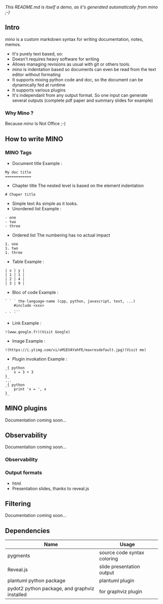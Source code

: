 _This README.md is itself a demo, as it's generated automatically from mino ;-)_

## Intro
_mino_ is a custom markdown syntax for writing documentation, notes, memos.
-  It's purely text based, so:
  -  Doesn't requires heavy software for writing
  -  Allows managing revisions as usual with git or others tools.
-  _mino_ is indentation based so documents can even be read from the text editor without formating
-  It supports mixing python code and doc, so the document can be dynamically fed at runtime
-  It supports various plugins
-  It's independant from any output format. So one input can generate several outputs (complete pdf paper and summary slides for example)

### Why Mino ?
Because _mino_ Is Not Office ;-)

## How to write MINO

### MINO Tags
-  Document title
Example :
```text
My doc title
============

```

-  Chapter title
The nested level is based on the element indentation
```text
# Chaper title

```

-  Simple text
As simple as it looks.
-  Unordered list
Example :
```text
- one
- two
- three

```

-  Ordered list
The numbering has no actual impact
```text
1. one
1. two
1. three

```

-  Table
Example :
```text
| x | y |
| 1 | 1 |
| 2 | 4 |
| 3 | 9 |

```

-  Bloc of code
Example :
```text
` ` ` the-language-name (cpp, python, javascript, text, ...)
    #include <xxx>
    ...
` ` `

```

-  Link
Example :
```text
!(www.google.fr)(Visit Google)

```

-  Image
Example :
```text
!(https://i.ytimg.com/vi/oM1EVAYahFE/maxresdefault.jpg)(Visit me)

```

-  Plugin invokation
Example :
```text
_{ python
    x = 3 + 3
}_
...
_{ python
    print 'x = ', x 
}_

```


## MINO plugins
Documentation coming soon...

## Observability
Documentation coming soon...

### Observability

### Output formats
-  html
-  Presentation slides, thanks to reveal.js

## Filtering
Documentation coming soon...

## Dependencies
 Name  |  Usage 
--- | ---
 pygments  |  source code syntax coloring 
 Reveal.js  |  slide presentation output 
 plantuml python package  |  plantuml plugin 
 pydot2 python package, and graphviz installed  |  for graphviz plugin 

